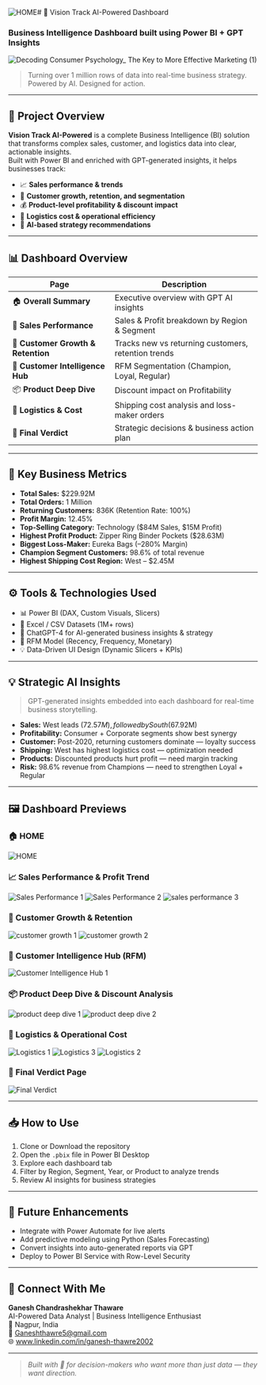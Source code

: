 ![HOME](https://github.com/user-attachments/assets/e966ffb2-f403-43bb-b4ef-5904b3f4fcee)# 🚀 Vision Track AI-Powered Dashboard  
### Business Intelligence Dashboard built using Power BI + GPT Insights

![Decoding Consumer Psychology_ The Key to More Effective Marketing (1)](https://github.com/user-attachments/assets/563adeea-4bc3-4291-8983-b1a94433417e)


> Turning over 1 million rows of data into real-time business strategy.  
> Powered by AI. Designed for action.

---

## 🧠 Project Overview

**Vision Track AI-Powered** is a complete Business Intelligence (BI) solution that transforms complex sales, customer, and logistics data into clear, actionable insights.  
Built with Power BI and enriched with GPT-generated insights, it helps businesses track:

- 📈 **Sales performance & trends**
- 👥 **Customer growth, retention, and segmentation**
- 💰 **Product-level profitability & discount impact**
- 🚚 **Logistics cost & operational efficiency**
- 🧠 **AI-based strategy recommendations**

---

## 📊 Dashboard Overview

| Page | Description |
|------|-------------|
| 🏠 **Overall Summary** | Executive overview with GPT AI insights |
| 💼 **Sales Performance** | Sales & Profit breakdown by Region & Segment |
| 👥 **Customer Growth & Retention** | Tracks new vs returning customers, retention trends |
| 🧠 **Customer Intelligence Hub** | RFM Segmentation (Champion, Loyal, Regular) |
| 📦 **Product Deep Dive** | Discount impact on Profitability |
| 🚚 **Logistics & Cost** | Shipping cost analysis and loss-maker orders |
| 📌 **Final Verdict** | Strategic decisions & business action plan |

---

## 🚀 Key Business Metrics

- **Total Sales:** $229.92M  
- **Total Orders:** 1 Million  
- **Returning Customers:** 836K (Retention Rate: 100%)  
- **Profit Margin:** 12.45%  
- **Top-Selling Category:** Technology ($84M Sales, $15M Profit)  
- **Highest Profit Product:** Zipper Ring Binder Pockets ($28.63M)  
- **Biggest Loss-Maker:** Eureka Bags (–280% Margin)  
- **Champion Segment Customers:** 98.6% of total revenue  
- **Highest Shipping Cost Region:** West – $2.45M

---

## ⚙️ Tools & Technologies Used

- 📊 Power BI (DAX, Custom Visuals, Slicers)
- 📁 Excel / CSV Datasets (1M+ rows)
- 🤖 ChatGPT-4 for AI-generated business insights & strategy
- 🧠 RFM Model (Recency, Frequency, Monetary)
- 💡 Data-Driven UI Design (Dynamic Slicers + KPIs)

---

## 💡 Strategic AI Insights

> GPT-generated insights embedded into each dashboard for real-time business storytelling.

- **Sales:** West leads ($72.57M), followed by South ($67.92M)  
- **Profitability:** Consumer + Corporate segments show best synergy  
- **Customer:** Post-2020, returning customers dominate — loyalty success  
- **Shipping:** West has highest logistics cost — optimization needed  
- **Products:** Discounted products hurt profit — need margin tracking  
- **Risk:** 98.6% revenue from Champions — need to strengthen Loyal + Regular

---

## 🖼️ Dashboard Previews

### 🏠 HOME
![HOME](https://github.com/user-attachments/assets/d78af931-85cf-442b-92ab-3511b2c65e33)

### 📈 Sales Performance & Profit Trend
![Sales Performance 1](https://github.com/user-attachments/assets/c618e815-6830-4003-959c-a29e682ecaed)
![Sales Performance 2](https://github.com/user-attachments/assets/5ac98b7a-c15a-485c-8c0a-a98b54e67a8a)
![sales performance 3](https://github.com/user-attachments/assets/844dc7e0-7628-4451-9097-675435d71b9b)


### 👥 Customer Growth & Retention
![customer growth 1](https://github.com/user-attachments/assets/fa3461cc-46d3-4b4b-9f83-179cc92aea13)
![customer growth 2](https://github.com/user-attachments/assets/2bcdcafd-8202-44d6-862a-99823fa35b7f)


### 🧠 Customer Intelligence Hub (RFM)
![Customer Intelligence Hub 1](https://github.com/user-attachments/assets/c0304c65-ac3a-4c82-9c98-a2eac31dd49b)

### 📦 Product Deep Dive & Discount Analysis
![product deep dive 1](https://github.com/user-attachments/assets/9ccb60a2-7046-4946-911b-bc5e44a79da2)
![product deep dive 2](https://github.com/user-attachments/assets/44ff9514-cde3-4a90-bfe7-9c7f4fc5d265)


### 🚚 Logistics & Operational Cost

![Logistics 1](https://github.com/user-attachments/assets/8094166c-b856-4ea1-992c-a2eb0b898fd2)
![Logistics 3](https://github.com/user-attachments/assets/1e76f4f4-8ffb-47f9-80a5-59c897a58a2b)
![Logistics 2](https://github.com/user-attachments/assets/dcdebafc-18e8-4801-911e-88c3d5348db5)


### 📌 Final Verdict Page
![Final Verdict](https://github.com/user-attachments/assets/28e4b217-cd66-4e8a-ac10-81929f5d26b2)

---

## 📥 How to Use

1. Clone or Download the repository  
2. Open the `.pbix` file in Power BI Desktop  
3. Explore each dashboard tab  
4. Filter by Region, Segment, Year, or Product to analyze trends  
5. Review AI insights for business strategies

---

## 🧠 Future Enhancements

- Integrate with Power Automate for live alerts  
- Add predictive modeling using Python (Sales Forecasting)  
- Convert insights into auto-generated reports via GPT  
- Deploy to Power BI Service with Row-Level Security

---

## 🤝 Connect With Me


**Ganesh Chandrashekhar Thaware**  
AI-Powered Data Analyst | Business Intelligence Enthusiast  
📍 Nagpur, India  
📧 Ganeshthawre5@gmail.com  
🌐 www.linkedin.com/in/ganesh-thawre2002



---

> *Built with 💙 for decision-makers who want more than just data — they want direction.*

